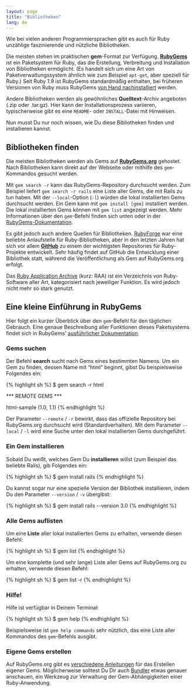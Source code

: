 ```yaml
---
layout: page
title: "Bibliotheken"
lang: de
---
```


Wie bei vielen anderen Programmiersprachen gibt es auch für Ruby
unzählige faszinierende und nützliche Bibliotheken.

Die meisten stehen im praktischen **gem**-Format zur Verfügung.
[**RubyGems**][1] ist ein Paketsystem für Ruby, das die Erstellung,
Verbreitung und Installation von Bibliotheken ermöglicht.
(Es handelt sich um eine Art von Paketverwaltungssystem ähnlich
wie zum Beispiel `apt-get`, aber speziell für Ruby.)
Seit Ruby 1.9 ist RubyGems standardmäßig enthalten, bei früheren
Versionen von Ruby muss RubyGems [von Hand nachinstalliert][2] werden.

Andere Bibliotheken werden als gewöhnliches **Quelltext**-Archiv
angeboten (.zip oder .tar.gz). Hier kann der Installationsprozess
variieren, typischerweise gibt es eine `README`- oder `INSTALL`-Datei
mit Hinweisen.

Nun musst Du nur noch wissen, wie Du diese Bibliotheken finden
und installieren kannst.

## Bibliotheken finden

Die meisten Bibliotheken werden als Gems auf [**RubyGems.org**][3]
gehostet. Nach Bibliotheken kann direkt auf der Webseite oder mithilfe
des `gem`-Kommandos gesucht werden.

Mit `gem search -r` kann das RubyGems-Repository durchsucht werden.
Zum Beispiel liefert `gem search -r rails` eine Liste aller Gems, die
mit Rails zu tun haben. Mit der `--local`-Option (`-l`) würden die lokal
installierten Gems durchsucht werden. Ein Gem kann mit `gem install [gem]`
installiert werden. Die lokal installierten Gems können mit `gem list`
angezeigt werden. Mehr Informationen über den `gem`-Befehl finden sich
unten oder in der [RubyGems-Dokumentation][1].

Es gibt jedoch auch andere Quellen für Bibliotheken. [RubyForge][4]
war eine beliebte Anlaufstelle für Ruby-Bibliotheken, aber in den letzten
Jahren hat sich vor allem [**GitHub**][5] zu einem der wichtigsten
Repositories für Ruby-Projekte entwickelt. Sehr häufig findet auf GitHub
die Entwicklung einer Bibliothek statt, während die Veröffentlichung
als Gem auf RubyGems.org erfolgt.

Das [Ruby Application Archive][6] (kurz: RAA) ist ein Verzeichnis
von Ruby-Software aller Art, kategorisiert nach jeweiliger Funktion.
Es wird jedoch nicht mehr so stark genutzt.

## Eine kleine Einführung in RubyGems

Hier folgt ein kurzer Überblick über den `gem`-Befehl für den täglichen
Gebrauch. Eine genaue Beschreibung aller Funktionen dieses Paketsystems
findet sich in RubyGems' [ausführlicher Dokumentation][7].

### Gems suchen

Der Befehl **search** sucht nach Gems eines bestimmten Namens.
Um ein Gem zu finden, dessen Name mit “html” beginnt, gibst Du
beispielsweise Folgendes ein:

{% highlight sh %}
$ gem search -r html

*** REMOTE GEMS ***

html-sample (1.0, 1.1)
{% endhighlight %}

Der Parameter `--remote` / `-r` bewirkt, dass das offizielle Repository
bei RubyGems.org durchsucht wird (Standardverhalten).
Mit dem Parameter `--local` / `-l` wird eine Suche unter den lokal installierten
Gems durchgeführt.

### Ein Gem installieren

Sobald Du weißt, welches Gem Du **installieren** willst (zum Beispiel
das beliebte Rails), gib Folgendes ein:

{% highlight sh %}
$ gem install rails
{% endhighlight %}

Du kannst sogar nur eine spezielle Version der Bibliothek installieren,
indem Du den Parameter `--version` / `-v` übergibst:

{% highlight sh %}
$ gem install rails --version 3.0
{% endhighlight %}

### Alle Gems auflisten

Um eine **Liste** aller lokal installierten Gems zu erhalten,
verwende diesen Befehl:

{% highlight sh %}
$ gem list
{% endhighlight %}

Um eine komplette (und sehr lange) Liste aller Gems auf RubyGems.org
zu erhalten, verwende diesen Befehl:

{% highlight sh %}
$ gem list -r
{% endhighlight %}

### Hilfe!

Hilfe ist verfügbar in Deinem Terminal:

{% highlight sh %}
$ gem help
{% endhighlight %}

Beispielsweise ist `gem help commands` sehr nützlich, das eine Liste
aller Kommandos des `gem`-Befehls ausgibt.

### Eigene Gems erstellen

Auf RubyGems.org gibt es [verschiedene Anleitungen][8] für das Erstellen
eigener Gems.
Möglicherweise solltest Du Dir auch [Bundler][9] etwas genauer anschauen,
ein Werkzeug zur Verwaltung der Gem-Abhängigkeiten einer Ruby-Anwendung.



[1]: http://docs.rubygems.org
[2]: http://rubygems.org/pages/download
[3]: http://rubygems.org
[4]: http://rubyforge.org/
[5]: http://github.com
[6]: http://raa.ruby-lang.org/
[7]: http://docs.rubygems.org/
[8]: http://guides.rubygems.org
[9]: http://gembundler.com
